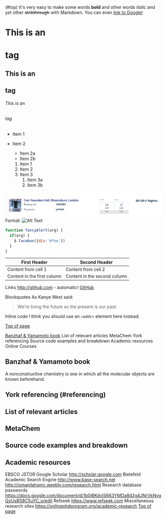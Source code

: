 (#top)
It's very easy to make some words **bold** and other words *italic*  and yet other ~~strikthrough~~ with Markdown. You can even [link to Google!](http://google.com)

# This is an <h1> tag
## This is an <h2> tag
###### This is an <h6> tag

* Item 1
* Item 2
  * Item 2a
  * Item 2b

  1. Item 1
  1. Item 2
  1. Item 3
     1. Item 3a
     1. Item 3b

![My image](/img/pic.png)
Format: ![Alt Text](url)

```javascript
function fancyAlert(arg) {
  if(arg) {
    $.facebox({div:'#foo'})
  }
}
```

First Header | Second Header
------------ | -------------
Content from cell 1 | Content from cell 2
Content in the first column | Content in the second column

Links
http://github.com - automatic!
[GitHub](http://github.com)

Blockquotes
As Kanye West said:

> We're living the future so
> the present is our past.

Inline code
I think you should use an
`<addr>` element here instead.

[Top of page](#top)

[Banzhaf & Yamamoto book](#Banzhaf)
List of relevant articles
MetaChem
York referencing
Source code examples and breakdown
Academic resources
Online Courses

## Banzhaf & Yamamoto book
A nonconstructive chemistry is one in which all the molecular objects are known beforehand.
## York referencing (#referencing)
## List of relevant articles
## MetaChem
## Source code examples and breakdown
## Academic resources
EBSCO
JSTOR
Google Scholar http://scholar.google.com
Bielefeld Academic Search Engine http://www.base-search.net
http://ismanilahsmc.weebly.com/research.html
Research database passwords https://docs.google.com/document/d/1b0jBKdvlS663YMDa8d2g4JNrVkNygQzUsBS8C5uYC_o/edit
Refseek https://www.refseek.com
Miscellaneous research sites https://onlinephdprogram.org/academic-research
[Top of page](#top)
